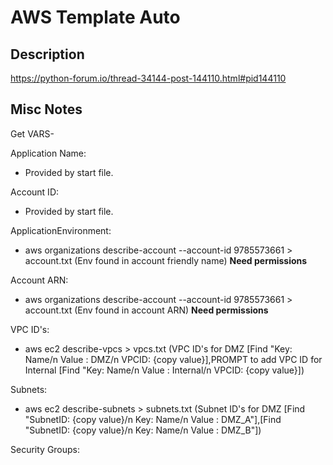 # AWS Template Auto
## Description
https://python-forum.io/thread-34144-post-144110.html#pid144110

## Misc Notes
Get VARS-

Application Name:
- Provided by start file.

Account ID:
- Provided by start file.

ApplicationEnvironment:
- aws organizations describe-account --account-id 9785573661 > account.txt (Env found in account friendly name) **Need permissions**

Account ARN:
- aws organizations describe-account --account-id 9785573661 > account.txt (Env found in account ARN) **Need permissions**

VPC ID's:
- aws ec2 describe-vpcs > vpcs.txt (VPC ID's for DMZ [Find "Key: Name/n Value : DMZ/n VPCID: {copy value}],PROMPT to add VPC ID for Internal [Find "Key: Name/n Value : Internal/n VPCID: {copy value}])

Subnets:
- aws ec2 describe-subnets > subnets.txt (Subnet ID's for DMZ [Find "SubnetID: {copy value}/n Key: Name/n Value : DMZ_A"],[Find "SubnetID: {copy value}/n Key: Name/n Value : DMZ_B"])

Security Groups:
